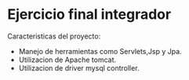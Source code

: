 <h1>Ejercicio final integrador</h1>

Caracteristicas del proyecto:
- Manejo de herramientas como Servlets,Jsp y Jpa.
- Utilizacion de Apache tomcat.
- Utilizacion de driver mysql controller.
